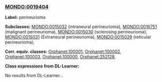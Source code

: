
### [MONDO:0019404](http://purl.obolibrary.org/obo/MONDO_0019404)
**Label:** perineurioma

**Subclasses:** [MONDO:0015032](http://purl.obolibrary.org/obo/MONDO_0015032) (intraneural perineurioma), [MONDO:0016751](http://purl.obolibrary.org/obo/MONDO_0016751) (malignant perineurioma), [MONDO:0015030](http://purl.obolibrary.org/obo/MONDO_0015030) (sclerosing perineurioma), [MONDO:0015031](http://purl.obolibrary.org/obo/MONDO_0015031) (Extraneural perineurioma), [MONDO:0015029](http://purl.obolibrary.org/obo/MONDO_0015029) (reticular perineurioma), 

**Corr. equiv. classes:** [Orphanet:100001](http://www.orpha.net/ORDO/Orphanet_100001), [Orphanet:100002](http://www.orpha.net/ORDO/Orphanet_100002), [Orphanet:100003](http://www.orpha.net/ORDO/Orphanet_100003), [Orphanet:100000](http://www.orpha.net/ORDO/Orphanet_100000), [Orphanet:252128](http://www.orpha.net/ORDO/Orphanet_252128), 

**Class expressions from DL-Learner:**

No results from DL-Learner...



